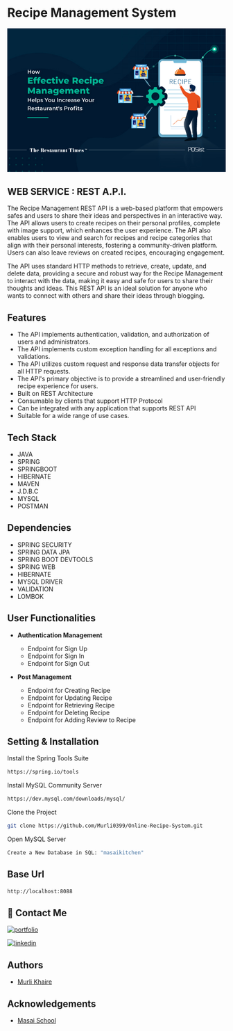 # Recipe Management System

![Recipe Management](https://github.com/Murli0399/Online-Recipe-System/blob/6a4ebbfc91456f50f78cad10da89e89a1b63a713/img/recipe-management.jpg)


 ## **WEB SERVICE : REST A.P.I.**
 
The Recipe Management REST API is a web-based platform that empowers safes and users to share their ideas and perspectives in an interactive way. The API allows users to create recipes on their personal profiles, complete with image support, which enhances the user experience. The API also enables users to view and search for recipes and recipe categories that align with their personal interests, fostering a community-driven platform. Users can also leave reviews on created recipes, encouraging engagement. 

The API uses standard HTTP methods to retrieve, create, update, and delete data, providing a secure and robust way for the Recipe Management to interact with the data, making it easy and safe for users to share their thoughts and ideas. This REST API is an ideal solution for anyone who wants to connect with others and share their ideas through blogging.

## Features 

 - The API implements authentication, validation, and authorization of users and administrators.
 - The API implements custom exception handling for all exceptions and validations.
 - The API utilizes custom request and response data transfer objects for all HTTP requests.
 - The API's primary objective is to provide a streamlined and user-friendly recipe experience for users.
 - Built on REST Architecture
 - Consumable by clients that support HTTP Protocol
 - Can be integrated with any application that supports REST API
 - Suitable for a wide range of use cases.

## Tech Stack

- JAVA
- SPRING
- SPRINGBOOT
- HIBERNATE
- MAVEN
- J.D.B.C
- MYSQL
- POSTMAN

## Dependencies

- SPRING SECURITY
- SPRING DATA JPA 
- SPRING BOOT DEVTOOLS
- SPRING WEB
- HIBERNATE
- MYSQL DRIVER
- VALIDATION
- LOMBOK



## User Functionalities

- **Authentication Management**

  - Endpoint for Sign Up
  - Endpoint for Sign In
  - Endpoint for Sign Out

- **Post Management**

  - Endpoint for Creating Recipe
  - Endpoint for Updating Recipe
  - Endpoint for Retrieving Recipe
  - Endpoint for Deleting Recipe
  - Endpoint for Adding Review to Recipe

 

## Setting & Installation 

Install the Spring Tools Suite 
```bash
https://spring.io/tools
```

Install MySQL Community Server

```bash
https://dev.mysql.com/downloads/mysql/
```

Clone the Project

```bash
git clone https://github.com/Murli0399/Online-Recipe-System.git
```

Open MySQL Server
```bash
Create a New Database in SQL: "masaikitchen" 
```



## Base Url
```bash
http://localhost:8088
```


## 🔗 Contact Me

[![portfolio](https://img.shields.io/badge/my_portfolio-000?style=for-the-badge&logo=ko-fi&logoColor=white)](https://murli0399.github.io/)

[![linkedin](https://img.shields.io/badge/linkedin-0A66C2?style=for-the-badge&logo=linkedin&logoColor=white)](https://www.linkedin.com/in/murli-khaire/)


## Authors

- [Murli Khaire](https://github.com/Murli0399)


## Acknowledgements

- [Masai School](https://www.masaischool.com/)
